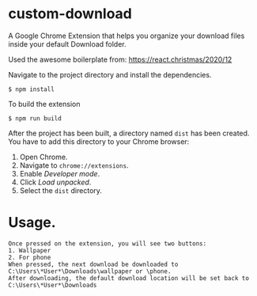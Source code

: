 # custom-download
A Google Chrome Extension that helps you organize your download files inside your default Download folder.

Used the awesome boilerplate from: https://react.christmas/2020/12

Navigate to the project directory and install the dependencies.

```
$ npm install
```

To build the extension

```
$ npm run build
```

After the project has been built, a directory named `dist` has been created. You have to add this directory to your Chrome browser:

1. Open Chrome.
2. Navigate to `chrome://extensions`.
3. Enable _Developer mode_.
4. Click _Load unpacked_.
5. Select the `dist` directory.

# Usage.

```
Once pressed on the extension, you will see two buttons:
1. Wallpaper
2. For phone
When pressed, the next download be downloaded to C:\Users\*User*\Downloads\wallpaper or \phone.
After downloading, the default download location will be set back to C:\Users\*User*\Downloads
```

